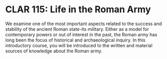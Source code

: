 # CLAR 115: Life in the Roman Army

We examine one of the most important aspects related to the success and stability of the ancient Roman state-its military. Either as a model for contemporary powers or out of interest in the past, the Roman army has long been the focus of historical and archaeological inquiry. In this introductory course, you will be introduced to the written and material sources of knowledge about the Roman army.